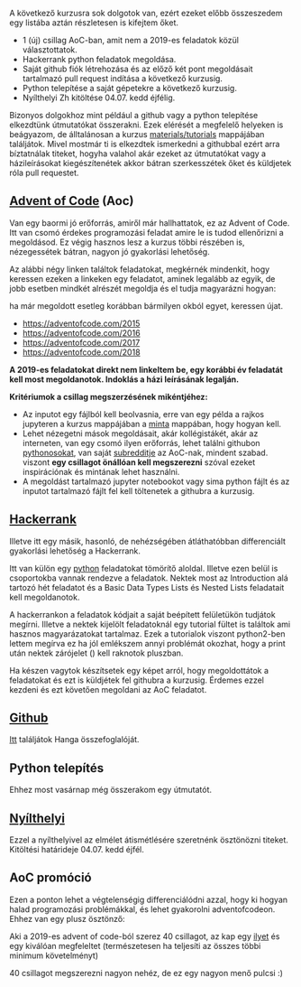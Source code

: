 A következő kurzusra sok dolgotok van, ezért ezeket előbb összeszedem egy listába aztán részletesen is kifejtem őket.
- 1 (új) csillag AoC-ban, amit nem a 2019-es feladatok közül választottatok.
- Hackerrank python feladatok megoldása.
- Saját github fiók létrehozása és az előző két pont megoldásait tartalmazó pull request indítása a következő kurzusig.
- Python telepítése a saját gépetekre a következő kurzusig.
- Nyílthelyi Zh kitöltése 04.07. kedd éjfélig.

Bizonyos dolgokhoz mint például a github vagy a python telepítése elkezdtünk útmutatókat összerakni.
Ezek elérését a megfelelő helyeken is beágyazom, de álltalánosan a kurzus [materials/tutorials](https://github.com/kbenya/teach-rajk-prog1-2020a/tree/master/materials/tutorials) 
mappájában találjátok. 
Mivel mostmár ti is elkezdtek ismerkedni a githubbal ezért arra bíztatnálak titeket, 
hogyha valahol akár ezeket az útmutatókat vagy a házileírásokat kiegészítenétek 
akkor bátran szerkesszétek őket és küldjetek róla pull requestet.

## [Advent of Code](https://adventofcode.com) (Aoc)

Van egy baormi jó erőforrás, amiről már hallhattatok, ez az Advent of Code. 
Itt van csomó érdekes programozási feladat amire le is tudod ellenőrizni a megoldásod. 
Ez végig hasznos lesz a kurzus többi részében is, 
nézegessétek bátran, nagyon jó gyakorlási lehetőség.

Az alábbi négy linken találtok feladatokat, 
megkérnék mindenkit, hogy keressen ezeken a linkeken egy feladatot,
aminek legalább az egyik, 
de jobb esetben mindkét alrészét megoldja és el tudja magyarázni hogyan:

ha már megoldott esetleg korábban bármilyen okból egyet, keressen újat.

- https://adventofcode.com/2015
- https://adventofcode.com/2016
- https://adventofcode.com/2017
- https://adventofcode.com/2018

**A 2019-es feladatokat direkt nem linkeltem be, egy korábbi év feladatát kell most megoldanotok. Indoklás a házi leírásának legalján.**

**Kritériumok a csillag megszerzésének mikéntjéhez:**
- Az inputot egy fájlból kell beolvasnia, erre van egy példa a rajkos jupyteren
 a kurzus mappájában a [minta](https://rajk.uni-corvinus.hu:8888/user/rajkjupyter/tree/notebooks/prog1-2020s/minta#notebooks) mappában, hogy hogyan kell.
- Lehet nézegetni mások megoldásait, akár kollégistákét, akár az interneten,
  van egy csomó ilyen erőforrás, lehet találni githubon 
  [pythonosokat](https://github.com/madacoo/advent_of_code_2017),
  van saját [subredditje](https://www.reddit.com/r/adventofcode/) az AoC-nak,
  mindent szabad. viszont **egy csillagot önállóan kell megszerezni**
  szóval ezeket inspirációnak és mintának lehet használni.
- A megoldást tartalmazó jupyter notebookot vagy sima python fájlt
  és az inputot tartalmazó fájlt fel kell töltenetek a githubra a kurzusig.
  
## [Hackerrank](https://www.hackerrank.com/dashboard) 

Illetve itt egy másik, hasonló, 
de nehézségében átláthatóbban differenciált gyakorlási lehetőség a Hackerrank.

Itt van külön egy [python](https://www.hackerrank.com/domains/python) feladatokat tömörítő aloldal. 
Illetve ezen belül is csoportokba vannak rendezve a feladatok. Nektek most az Introduction alá tartozó hét feladatot
és a Basic Data Types Lists és Nested Lists feladatait kell megoldanotok. 

A hackerrankon a feladatok kódjait a saját beépített felületükön tudjátok megírni. 
Illetve a nektek kijelölt feladatoknál egy tutorial fültet is találtok ami hasznos magyarázatokat tartalmaz.
Ezek a tutorialok viszont python2-ben lettem megírva ez ha jól emlékszem annyi problémát okozhat, hogy a print után nektek zárójelet () kell raknotok pluszban.

Ha készen vagytok készítsetek egy képet arról, hogy megoldottátok a feladatokat és ezt is küldjétek fel githubra a kurzusig.
Érdemes ezzel kezdeni és ezt követően megoldani az AoC feladatot.

## [Github](https://github.com/)

[Itt](https://github.com/kbenya/teach-rajk-prog1-2020a/blob/master/materials/tutorials/git_intro.md) találjátok Hanga összefoglalóját.


## Python telepítés
Ehhez most vasárnap még összerakom egy útmutatót.

## [Nyílthelyi](https://docs.google.com/forms/d/e/1FAIpQLSeOWTZbJUrvUzYnHqi4HJFhD3q0m8t3dblG9XgqT4Xbrkp6Aw/viewform?usp=sf_link)
Ezzel a nyílthelyivel az elmélet átismétlésére szeretnénk ösztönözni titeket. Kitöltési határideje 04.07. kedd éjfél.

## AoC promóció

Ezen a ponton lehet a végtelenségig differenciálódni azzal, 
hogy ki hogyan halad programozási problémákkal, és lehet gyakorolni adventofcodeon.
Ehhez van egy plusz ösztönző:

Aki a 2019-es advent of code-ból 
szerez 40 csillagot, az kap egy 
[ilyet](https://teespring.com/shop/adventofcode-2019?pid=379)
és egy kiválóan megfeleltet 
(természetesen ha teljesíti az összes többi minimum követelményt)

40 csillagot megszerezni nagyon nehéz, de ez egy nagyon menő pulcsi :)
